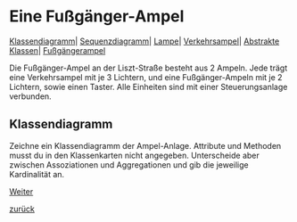   <meta charset="utf-8" />
  <title>Informatik</title>
  <link rel="stylesheet" href="https://Hi2272.github.io/StyleMD.css">
 
 # Eine Fußgänger-Ampel
[Klassendiagramm](01Klassendiagramm.html)|
[Sequenzdiagramm](02Sequenzdiagramm.html)|
[Lampe](03Lampe.html)|
[Verkehrsampel](04Verkehrsampel.html)|
[Abstrakte Klassen](05AbstrakteAmpel.html)|
[Fußgängerampel](06FussgaengerAmpel.html)
 

Die Fußgänger-Ampel an der Liszt-Straße besteht aus 2 Ampeln. Jede trägt eine Verkehrsampel mit je 3 Lichtern, und eine Fußgänger-Ampeln mit je 2 Lichtern, sowie einen Taster. Alle Einheiten sind mit einer Steuerungsanlage verbunden.

## Klassendiagramm

Zeichne ein Klassendiagramm der Ampel-Anlage.
Attribute und Methoden musst du in den Klassenkarten nicht angegeben. Unterscheide aber zwischen Assoziationen und Aggregationen und gib die jeweilige Kardinalität an.
 
[Weiter](01Klassendiagramm.html)  

[zurück](../index.html)